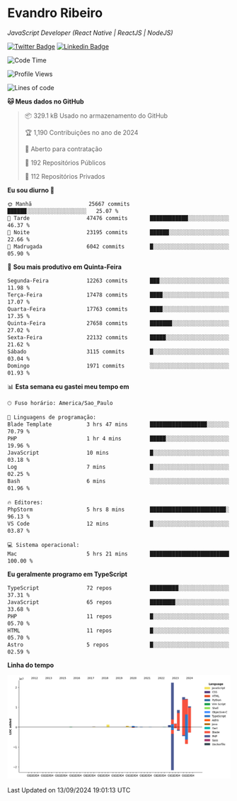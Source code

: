 # Evandro **Ribeiro**

*JavaScript Developer (React Native | ReactJS | NodeJS)*

[![Twitter Badge](https://img.shields.io/badge/-@ribeiroevandro-201B2D?style=flat-square&labelColor=201B2D&logo=twitter&logoColor=white&link=https://twitter.com/ribeiroevandro)](https://twitter.com/ribeiroevandro) 
[![Linkedin Badge](https://img.shields.io/badge/-Evandro%20Ribeiro-201B2D?style=flat-square&logo=Linkedin&logoColor=white&link=https://www.linkedin.com/in/ribeiroevandro)](https://www.linkedin.com/in/ribeiroevandro) 


<!--START_SECTION:waka-->
![Code Time](http://img.shields.io/badge/Code%20Time-4%2C101%20hrs%2058%20mins-blue)

![Profile Views](http://img.shields.io/badge/Visualizac%C3%B5es%20do%20perfil-2-blue)

![Lines of code](https://img.shields.io/badge/Desde%20o%20Hello%20World%20eu%20escrevi-76.5%20million%20linhas%20de%20c%C3%B3digo-blue)

**🐱 Meus dados no GitHub** 

> 📦 329.1 kB Usado no armazenamento do GitHub 
 > 
> 🏆 1,190 Contribuições no ano de 2024
 > 
> 💼 Aberto para contratação
 > 
> 📜 192 Repositórios Públicos 
 > 
> 🔑 112 Repositórios Privados 
 > 
**Eu sou diurno 🐤** 

```text
🌞 Manhã                  25667 commits       ██████░░░░░░░░░░░░░░░░░░░   25.07 % 
🌆 Tarde                  47476 commits       ████████████░░░░░░░░░░░░░   46.37 % 
🌃 Noite                  23195 commits       ██████░░░░░░░░░░░░░░░░░░░   22.66 % 
🌙 Madrugada              6042 commits        █░░░░░░░░░░░░░░░░░░░░░░░░   05.90 % 
```
📅 **Sou mais produtivo em Quinta-Feira** 

```text
Segunda-Feira            12263 commits       ███░░░░░░░░░░░░░░░░░░░░░░   11.98 % 
Terça-Feira              17478 commits       ████░░░░░░░░░░░░░░░░░░░░░   17.07 % 
Quarta-Feira             17763 commits       ████░░░░░░░░░░░░░░░░░░░░░   17.35 % 
Quinta-Feira             27658 commits       ███████░░░░░░░░░░░░░░░░░░   27.02 % 
Sexta-Feira              22132 commits       █████░░░░░░░░░░░░░░░░░░░░   21.62 % 
Sábado                   3115 commits        █░░░░░░░░░░░░░░░░░░░░░░░░   03.04 % 
Domingo                  1971 commits        ░░░░░░░░░░░░░░░░░░░░░░░░░   01.93 % 
```


📊 **Esta semana eu gastei meu tempo em** 

```text
🕑︎ Fuso horário: America/Sao_Paulo

💬 Linguagens de programação: 
Blade Template           3 hrs 47 mins       ██████████████████░░░░░░░   70.79 % 
PHP                      1 hr 4 mins         █████░░░░░░░░░░░░░░░░░░░░   19.96 % 
JavaScript               10 mins             █░░░░░░░░░░░░░░░░░░░░░░░░   03.18 % 
Log                      7 mins              █░░░░░░░░░░░░░░░░░░░░░░░░   02.25 % 
Bash                     6 mins              ░░░░░░░░░░░░░░░░░░░░░░░░░   01.96 % 

🔥 Editores: 
PhpStorm                 5 hrs 8 mins        ████████████████████████░   96.13 % 
VS Code                  12 mins             █░░░░░░░░░░░░░░░░░░░░░░░░   03.87 % 

💻 Sistema operacional: 
Mac                      5 hrs 21 mins       █████████████████████████   100.00 % 
```

**Eu geralmente programo em TypeScript** 

```text
TypeScript               72 repos            █████████░░░░░░░░░░░░░░░░   37.31 % 
JavaScript               65 repos            ████████░░░░░░░░░░░░░░░░░   33.68 % 
PHP                      11 repos            █░░░░░░░░░░░░░░░░░░░░░░░░   05.70 % 
HTML                     11 repos            █░░░░░░░░░░░░░░░░░░░░░░░░   05.70 % 
Astro                    5 repos             █░░░░░░░░░░░░░░░░░░░░░░░░   02.59 % 
```



**Linha do tempo**

![Lines of Code chart](https://raw.githubusercontent.com/ribeiroevandro/ribeiroevandro/main/assets/bar_graph.png)


 Last Updated on 13/09/2024 19:01:13 UTC
<!--END_SECTION:waka-->
